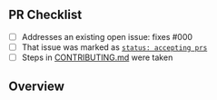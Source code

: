<!-- 👋 Hi, thanks for sending a PR to tlato-backend! 💖.
Please fill out all fields below and make sure each item is true and [x] checked.
Otherwise we may not be able to review your PR. -->

## PR Checklist

- [ ] Addresses an existing open issue: fixes #000
- [ ] That issue was marked as [`status: accepting prs`](https://github.com/borjapazr/tlato-backend/issues?q=is%3Aopen+is%3Aissue+label%3A%22status%3A+accepting+prs%22)
- [ ] Steps in [CONTRIBUTING.md](https://github.com/borjapazr/tlato-backend/blob/main/.github/CONTRIBUTING.md) were taken

## Overview

<!-- Description of what is changed and how the code change does that. -->

